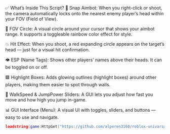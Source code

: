 ✅ What’s Inside This Script?
🎯 Snap Aimbot:
When you right-click or shoot, the camera automatically locks onto the nearest enemy player’s head within your FOV (Field of View).

🔴 FOV Circle:
A visual circle around your cursor that shows your aimbot range. It supports a toggleable rainbow color effect for style.

💥 Hit Effect:
When you shoot, a red expanding circle appears on the target’s head — just for a visual hit confirmation.

👁️ ESP (Name Tags):
Shows other players' names above their heads. It can be toggled on or off.

🟪 Highlight Boxes:
Adds glowing outlines (highlight boxes) around other players, making them easier to spot through walls.

🏃 WalkSpeed & JumpPower Sliders:
A GUI lets you adjust how fast you move and how high you jump in-game.

📊 GUI Interface (Menu):
A visual UI with toggles, sliders, and buttons — easy to use and navigate.

```lua
loadstring(game:HttpGet("https://github.com/alperen3160/roblox-univarsal-slient-aimbot/raw/refs/heads/main/slient.lua"))()
```
